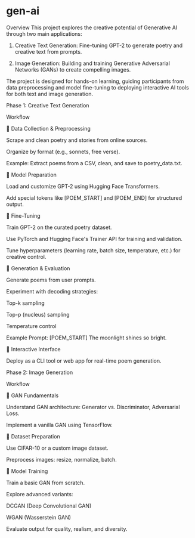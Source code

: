 # gen-ai
Overview
This project explores the creative potential of Generative AI through two main applications:

1. Creative Text Generation: Fine-tuning GPT-2 to generate poetry and creative text from prompts.

2. Image Generation: Building and training Generative Adversarial Networks (GANs) to create compelling images.

The project is designed for hands-on learning, guiding participants from data preprocessing and model fine-tuning to deploying interactive AI tools for both text and image generation.

Phase 1: Creative Text Generation

 Workflow

🔹 Data Collection & Preprocessing

Scrape and clean poetry and stories from online sources.

Organize by format (e.g., sonnets, free verse).

Example: Extract poems from a CSV, clean, and save to poetry_data.txt.

🔹 Model Preparation

Load and customize GPT-2 using Hugging Face Transformers.

Add special tokens like [POEM_START] and [POEM_END] for structured output.

🔹 Fine-Tuning

Train GPT-2 on the curated poetry dataset.

Use PyTorch and Hugging Face's Trainer API for training and validation.

Tune hyperparameters (learning rate, batch size, temperature, etc.) for creative control.

🔹 Generation & Evaluation

Generate poems from user prompts.

Experiment with decoding strategies:

Top-k sampling

Top-p (nucleus) sampling

Temperature control

Example Prompt: [POEM_START] The moonlight shines so bright.

🔹 Interactive Interface

Deploy as a CLI tool or web app for real-time poem generation.

Phase 2: Image Generation

 Workflow

🔹 GAN Fundamentals

Understand GAN architecture: Generator vs. Discriminator, Adversarial Loss.

Implement a vanilla GAN using TensorFlow.

🔹 Dataset Preparation

Use CIFAR-10 or a custom image dataset.

Preprocess images: resize, normalize, batch.

🔹 Model Training

Train a basic GAN from scratch.

Explore advanced variants:

DCGAN (Deep Convolutional GAN)

WGAN (Wasserstein GAN)

Evaluate output for quality, realism, and diversity.
